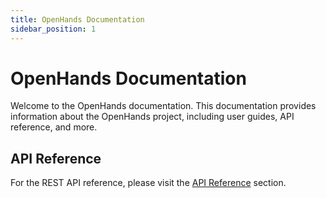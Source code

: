 ```yaml
---
title: OpenHands Documentation
sidebar_position: 1
---
```


# OpenHands Documentation

Welcome to the OpenHands documentation. This documentation provides information about the OpenHands project, including user guides, API reference, and more.

## API Reference

For the REST API reference, please visit the [API Reference](/api) section.